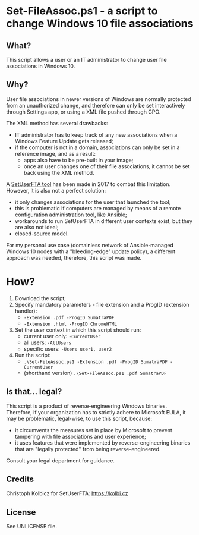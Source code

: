 # Set-FileAssoc.ps1 - a script to change Windows 10 file associations


## What?
This script allows a user or an IT administrator to change user file associations in Windows 10.

## Why?
User file associations in newer versions of Windows are normally protected from an unauthorized change, and therefore can only be set interactively through Settings app, or using a XML file pushed through GPO.

The XML method has several drawbacks:
- IT administrator has to keep track of any new associations when a Windows Feature Update gets released;
- if the computer is not in a domain, associations can only be set in a reference image, and as a result:
    - apps also have to be pre-built in your image;
    - once an user changes one of their file associations, it cannot be set back using the XML method.

A [SetUserFTA tool](https://kolbi.cz/blog/2017/10/25/setuserfta-userchoice-hash-defeated-set-file-type-associations-per-user) has been made in 2017 to combat this limitation. However, it is also not a perfect solution:
- it only changes associations for the user that launched the tool;
- this is problematic if computers are managed by means of a remote configuration administration tool, like Ansible;
- workarounds to run SetUserFTA in different user contexts exist, but they are also not ideal;
- closed-source model.

For my personal use case (domainless network of Ansible-managed Windows 10 nodes with a "bleeding-edge" update policy), a different approach was needed, therefore, this script was made.

# How?
1. Download the script;
2. Specify mandatory parameters - file extension and a ProgID (extension handler):
    - `-Extension .pdf -ProgID SumatraPDF`
    - `-Extension .html -ProgID ChromeHTML`
3. Set the user context in which this script should run:
    - current user only: `-CurrentUser`
    - all users: `-AllUsers`
    - specific users: `-Users user1, user2`
4. Run the script:
    - `.\Set-FileAssoc.ps1 -Extension .pdf -ProgID SumatraPDF -CurrentUser`
    - (shorthand version) `.\Set-FileAssoc.ps1 .pdf SumatraPDF`

## Is that... legal?
This script is a product of reverse-engineering Windows binaries. Therefore, if your organization has to strictly adhere to Microsoft EULA, it may be problematic, legal-wise, to use this script, because:
- it circumvents the measures set in place by Microsoft to prevent tampering with file associations and user experience;
- it uses features that were implemented by reverse-engineering binaries that are "legally protected" from being reverse-engineered.

Consult your legal department for guidance.

## Credits
Christoph Kolbicz for SetUserFTA: https://kolbi.cz

## License
See UNLICENSE file.